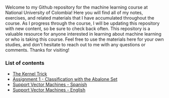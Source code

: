Welcome to my Github repository for the machine learning course at National University of Colombia! Here you will find all of my notes, exercises, and related materials that I have accumulated throughout the course. As I progress through the course, I will be updating this repository with new content, so be sure to check back often. This repository is a valuable resource for anyone interested in learning about machine learning or who is taking this course. Feel free to use the materials here for your own studies, and don't hesitate to reach out to me with any questions or comments. Thanks for visiting!

### List of contents
* [The Kernel Trick](https://nbviewer.org/github/ddfulaa/Machine-Learning-Notes/blob/main/Kernel_Trick.ipynb)
* [Assignment 1 - Classification with the Abalone Set](https://nbviewer.org/github/ddfulaa/Machine-Learning-Notes/blob/main/Machine%20Learning%20-%20Assignment%201%20-%20Classification%20-%20Abalones.ipynb)
* [Support Vector Machines - Spanish](https://nbviewer.org/github/ddfulaa/Machine-Learning-Notes/blob/main/Support_Vector_Machines_(SVMs)_ES.ipynb)
* [Support Vector Machines - English](https://nbviewer.org/github/ddfulaa/Machine-Learning-Notes/blob/main/Support_Vector_Machines_(SVMs).ipynb)
